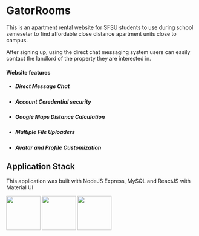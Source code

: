# GatorRooms

This is an apartment rental website for SFSU students to use during school semeseter to find affordable close distance apartment units close to campus. 

After signing up, using the direct chat messaging system users can easily contact the landlord of the property they are interested in.

#### Website features
* ##### Direct Message Chat
* ##### Account Ceredential security
* ##### Google Maps Distance Calculation
* ##### Multiple File Uploaders
* ##### Avatar and Profile Customization





## Application Stack

This application was built with NodeJS Express, MySQL and ReactJS with Material UI

<img src="https://cdn2.iconfinder.com/data/icons/designer-skills/128/react-512.png" height="90"> <img src="https://cdn4.iconfinder.com/data/icons/logos-3/456/nodejs-new-pantone-black-512.png" height="90"> <img src="https://cdn4.iconfinder.com/data/icons/logos-3/426/mysql-512.png" height="90">
